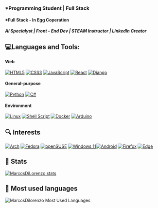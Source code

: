 <!--### 👋 Hi there, I'm Marcos also know as marcosdilorenzo 🐺
 <p align="center"><a href="#"><img src="#" height="100%" width="100%" /></a></p> -->
### *Programming Student | Full Stack 
#### *Full Stack - In Egg Coperation 
#### *AI Specialyst | Front - End Dev | STEAM Instructor | LinkedIn Creator*

## 💻Languages and Tools:
#### Web
[![HTML5](https://img.shields.io/badge/html5-%23E34F26.svg?style=for-the-badge&logo=html5&logoColor=white&labelColor=101010)](https://html.spec.whatwg.org/) [![CSS3](https://img.shields.io/badge/css3-%231572B6.svg?style=for-the-badge&logo=css3&logoColor=white&labelColor=101010)](https://www.w3.org/TR/CSS/#css) [![JavaScript](https://img.shields.io/badge/JavaScript-F7DF1E?style=for-the-badge&logo=javascript&logoColor=white&labelColor=101010)](https://developer.mozilla.org/en-US/docs/Web/JavaScript) [![React](https://img.shields.io/badge/-ReactJs-61DAFB?logo=react&logoColor=white&style=for-the-badge&log=react&logoColor=white&labelColor=101010)](https://reactjs.org/) [![Django](https://img.shields.io/badge/django-%23092E20.svg?style=for-the-badge&logo=django&logoColor=white&labelColor=101010)](https://www.djangoproject.com/)
#### General-purpose
[![Python](https://img.shields.io/badge/Python-yellow?style=for-the-badge&logo=python&logoColor=white&labelColor=101010)](https://www.python.org) [![C#](https://img.shields.io/badge/c%23-%23239120.svg?style=for-the-badge&logo=c-sharp&logoColor=white&labelColor=101010)](https://www.w3schools.com/cs/)
#### Environment
[![Linux](https://img.shields.io/badge/Linux-FCC624?style=for-the-badge&logo=linux&logoColor=white&labelColor=101010)](https://www.linux.org/) [![Shell Script](https://img.shields.io/badge/shell_script-%23121011.svg?style=for-the-badge&logo=gnu-bash&logoColor=white&labelColor=101010)](https://www.gnu.org/software/bash/) [![Docker](https://img.shields.io/badge/docker-%230db7ed.svg?style=for-the-badge&logo=docker&logoColor=white&labelColor=101010)](https://www.docker.com/) [![Arduino](https://img.shields.io/badge/-Arduino-00979D?style=for-the-badge&logo=Arduino&logoColor=white&labelColor=101010)](https://www.arduino.cc/)
<!--
## 📌 Arrange a meeting
[![LinkedIn](https://img.shields.io/badge/linkedin-%230077B5.svg?style=for-the-badge&logo=linkedin&logoColor=white&labelColor=101010)](https://www.linkedin.com/in/marcos-di-lorenzo-21b71a268/)
-->
## 🔍 Interests
[![Arch](https://img.shields.io/badge/Arch%20Linux-1793D1?logo=arch-linux&logoColor=fff&style=for-the-badge&logoColor=white&labelColor=101010)](https://archlinux.org/)
[![Fedora](https://img.shields.io/badge/Fedora-294172?style=for-the-badge&logo=fedora&logoColor=white&labelColor=101010)](https://fedoraproject.org/)
[![openSUSE](https://img.shields.io/badge/openSUSE-%2364B345?style=for-the-badge&logo=openSUSE&logoColor=white&labelColor=101010)](opensuse.org/)
[![Windows 11](https://img.shields.io/badge/Windows%2011-%230079d5.svg?style=for-the-badge&logo=Windows%2011&logoColor=white&labelColor=101010)](https://www.microsoft.com/en-us/windows/windows-11)[![Android](https://img.shields.io/badge/Android-3DDC84?style=for-the-badge&logo=android&logoColor=white&labelColor=101010)](https://www.android.com/)
[![Firefox](https://img.shields.io/badge/Firefox-FF7139?style=for-the-badge&logo=Firefox-Browser&logoColor=white&labelColor=101010)](https://www.mozilla.org/en-US/firefox/new/?redirect_source=firefox-com) [![Edge](https://img.shields.io/badge/Edge-0078D7?style=for-the-badge&logo=Microsoft-edge&logoColor=white&labelColor=101010)](https://www.google.com/url?sa=t&rct=j&q=&esrc=s&source=web&cd=&cad=rja&uact=8&ved=2ahUKEwiPuqK0xJP_AhWJpYQIHYqlB44QFnoECAkQAQ&url=https%3A%2F%2Fwww.microsoft.com%2Fedge%2Fdownload&usg=AOvVaw10jbjeqGp6-BwezjV70LDR)

## 🧮 Stats 
[![MarcosDiLorenzo stats](https://github-readme-stats.vercel.app/api?username=loboguardian&show_icons=true&theme=react)](https://github.com/loboguardian/github-readme-stats)

## 📝 Most used languages
![MarcosDilorenzo Most Used Languages](https://github-readme-stats.vercel.app/api/top-langs/?username=loboguardian&theme=react&layout=compact&hide=)

<!--
## Community
[![Community](https://img.shields.io/badge/-Community-gray?style=for-the-badge&logoColor=white&labelColor=101010)](community.md)

![GitHub followers](https://img.shields.io/github/followers/loboguardian?color=777777&logo=github&logoColor=white&labelColor=101010&style=for-the-badge) ![GitHub User's stars](https://img.shields.io/github/stars/loboguardian?color=777777&logo=github&logoColor=white&labelColor=101010&style=for-the-badge)-->
